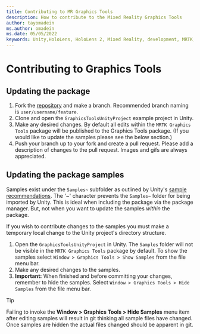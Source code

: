 ```yaml
---
title: Contributing to MR Graphics Tools
description: How to contribute to the Mixed Reality Graphics Tools
author: tayomadein
ms.author: omadein
ms.date: 05/05/2022
keywords: Unity,HoloLens, HoloLens 2, Mixed Reality, development, MRTK, Graphics Tools, MRGT, MR Graphics Tools, Bug report,
---
```


# Contributing to Graphics Tools

## Updating the package

1. Fork the [repository](https://github.com/microsoft/MixedReality-GraphicsTools-Unity) and make a branch. Recommended branch naming is `user/username/feature`.
2. Clone and open the `GraphicsToolsUnityProject` example project in Unity.
3. Make any desired changes. By default all edits within the `MRTK Graphics Tools` package will be published to the Graphics Tools package. (If you would like to update the samples please see the below section.)
4. Push your branch up to your fork and create a pull request. Please add a description of changes to the pull request. Images and gifs are always appreciated.

## Updating the package samples

Samples exist under the `Samples~` subfolder as outlined by Unity's [sample recommendations](https://docs.unity3d.com/Manual/cus-samples.html). The '~' character prevents the `Samples~` folder for being imported by Unity. This is ideal when including the package via the package manager. But, not when you want to update the samples *within* the package.

If you wish to contribute changes to the samples you must make a temporary local change to the Unity project's directory structure.

1. Open the `GraphicsToolsUnityProject` in Unity. The `Samples` folder will not be visible in the `MRTK Graphics Tools` package by default. To show the samples select `Window > Graphics Tools > Show Samples` from the file menu bar.
2. Make any desired changes to the samples.
3. **Important:** When finished and before committing your changes, remember to hide the samples. Select `Window > Graphics Tools > Hide Samples` from the file menu bar.

> [!TIP]
> Failing to invoke the **Window > Graphics Tools > Hide Samples** menu item after editing samples will result in git thinking all sample files have changed. Once samples are hidden the actual files changed should be apparent in git.
